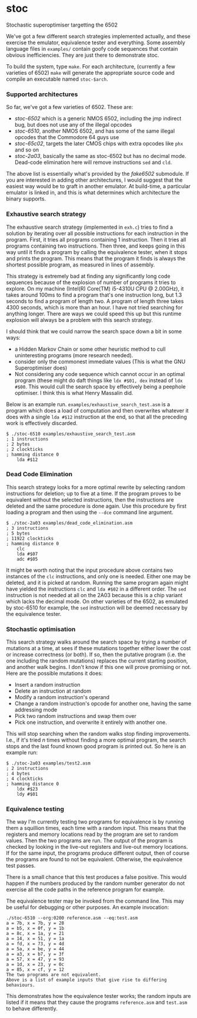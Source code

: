 # stoc
Stochastic superoptimiser targetting the 6502

We've got a few different search strategies implemented actually, and these exercise the emulator, equivalence tester and everything. Some assembly language files in `examples/` contain goofy code sequences that contain obvious inefficiencies. They are just there to demonstrate stoc.

To build the system, type `make`. For each architecture, (currently a few varieties of 6502) `make` will generate the appropriate source code and compile an executable named `stoc-$arch`.

### Supported architectures
So far, we've got a few varieties of 6502. These are:

- *stoc-6502* which is a generic NMOS 6502, including the jmp indirect bug, but does not use any of the illegal opcodes
- *stoc-6510*, another NMOS 6502, and has some of the same illegal opcodes that the Commodore 64 guys use
- *stoc-65c02*, targets the later CMOS chips with extra opcodes like `phx` and so on
- *stoc-2a03*, basically the same as stoc-6502 but has no decimal mode. Dead-code elimination here will remove instructions `sed` and `cld`.

The above list is essentially what's provided by the *fake6502* submodule. If you are interested in adding other architectures, I would suggest that the easiest way would be to graft in another emulator. At build-time, a particular emulator is linked in, and this is what determines which architecture the binary supports.

### Exhaustive search strategy
The exhaustive search strategy (implemented in `exh.c`) tries to find a solution by iterating over all possible instructions for each instruction in the program. First, it tries all programs containing 1 instruction. Then it tries all programs containing two instructions. Then three, and keeps going in this way until it finds a program by calling the equivalence tester, when it stops and prints the program. This means that the program it finds is always the shortest possible program, as measured in lines of assembly.

This strategy is extremely bad at finding any significantly long code sequences because of the explosion of number of programs it tries to explore. On my machine (Intel(R) Core(TM) i5-4310U CPU @ 2.00GHz), it takes around 100ms to find a program that's one instruction long, but 1.3 seconds to find a program of length two. A program of length three takes 4300 seconds, which is more than an hour. I have not tried searching for anything longer. There are ways we could speed this up but this runtime explosion will always be a problem with this search strategy.

I should think that we could narrow the search space down a bit in some ways:
 - a Hidden Markov Chain or some other heuristic method to cull uninteresting programs (more research needed).
 - consider only the commonest immediate values (This is what the GNU Superoptimiser does)
 - Not considering any code sequence which cannot occur in an optimal program (these might do daft things like `ldx #$01, dex` instead of `ldx #$00`. This would cull the search space by effectively being a peephole optimiser. I think this is what Henry Massalin did.

Below is an example run. `examples/exhaustive_search_test.asm` is a program which does a load of computation and then overwrites whatever it does with a single `lda #$12` instruction at the end, so that all the preceding work is effectively discarded.
```
$ ./stoc-6510 examples/exhaustive_search_test.asm
; 1 instructions
; 2 bytes
; 2 clockticks
; hamming distance 0
	lda #$12
```

### Dead Code Elimination
This search strategy looks for a more optimal rewrite by selecting random instructions for deletion; up to five at a time. If the program proves to be equivalent without the selected instructions, then the instructions are deleted and the same procedure is done again. Use this procedure by first loading a program and then using the `--dce` command line argument.

```
$ ./stoc-2a03 examples/dead_code_elimination.asm 
; 3 instructions
; 5 bytes
; 11922 clockticks
; hamming distance 0
	clc
	lda #$07
	adc #$05
```

It might be worth noting that the input procedure above contains two instances of the `clc` instructions, and only one is needed. Either one may be deleted, and it is picked at random. Running the same program again might have yielded the instructions `clc` and `lda #$02` in a different order. The `sed` instruction is not needed at all on the 2A03 because this is a chip variant which lacks the decimal mode. On other varieties of the 6502, as emulated by stoc-6510 for example, the `sed` instruction will be deemed necessary by the equivalence tester.

### Stochastic optimisation
This search strategy walks around the search space by trying a number of mutations at a time, at sees if these mutations together either lower the cost or increase correctness (or both). If so, then the putative program (i.e. the one including the random mutations) replaces the current starting position, and another walk begins. I don't know if this one will prove promising or not. Here are the possible mutations it does:
 - Insert a random instruction
 - Delete an instruction at random
 - Modify a random instruction's operand
 - Change a random instruction's opcode for another one, having the same addressing mode
 - Pick two random instructions and swap them over
 - Pick one instruction, and overwrite it entirely with another one.

This will stop searching when the random walks stop finding improvements. I.e., if it's tried *n* times without finding a more optimal program, the search stops and the last found known good program is printed out. So here is an example run:
```
$ ./stoc-2a03 examples/test2.asm
; 2 instructions
; 4 bytes
; 4 clockticks
; hamming distance 0
	ldx #$23
	ldy #$01
```

### Equivalence testing
The way I'm currently testing two programs for equivalence is by running them a squillion times, each time with a random input. This means that the registers and memory locations read by the program are set to random values. Then the two programs are run. The output of the program is checked by looking in the live-out registers and live-out memory locations. If for the same input, the programs produce different output, then of course the programs are found to not be equivalent. Otherwise, the equivalence test passes. 

There is a small chance that this test produces a false positive. This would happen if the numbers produced by the random number generator do not exercise all the code paths in the reference program for example. 

The equivalence tester may be invoked from the command line. This may be useful for debugging or other purposes. An example invocation:

```
./stoc-6510 --org:0200 reference.asm --eq:test.asm
a = 7b, x = 7b, y = 28
a = b5, x = 0f, y = 1b
a = 8c, x = 1a, y = 21
a = 14, x = 51, y = 1a
a = fd, x = 73, y = 4d
a = 5a, x = be, y = 44
a = a3, x = b7, y = 3f
a = 57, x = 47, y = 93
a = 1d, x = 23, y = 0c
a = 85, x = cf, y = 12
The two programs are not equivalent.
Above is a list of example inputs that give rise to differing behaviours.
```

This demonstrates how the equivalence tester works; the random inputs are listed if it means that they cause the programs `reference.asm` and `test.asm` to behave differently.
